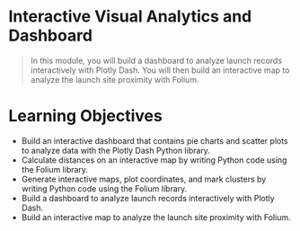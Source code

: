 # Interactive Visual Analytics and Dashboard
> In this module, you will build a dashboard to analyze launch records interactively with Plotly Dash. You will then build an interactive map to analyze the launch site proximity with Folium.
# Learning Objectives
- Build an interactive dashboard that contains pie charts and scatter plots to analyze data with the Plotly Dash Python library.
- Calculate distances on an interactive map by writing Python code using the Folium library.
- Generate interactive maps, plot coordinates, and mark clusters by writing Python code using the Folium library.
- Build a dashboard to analyze launch records interactively with Plotly Dash.
- Build an interactive map to analyze the launch site proximity with Folium.

